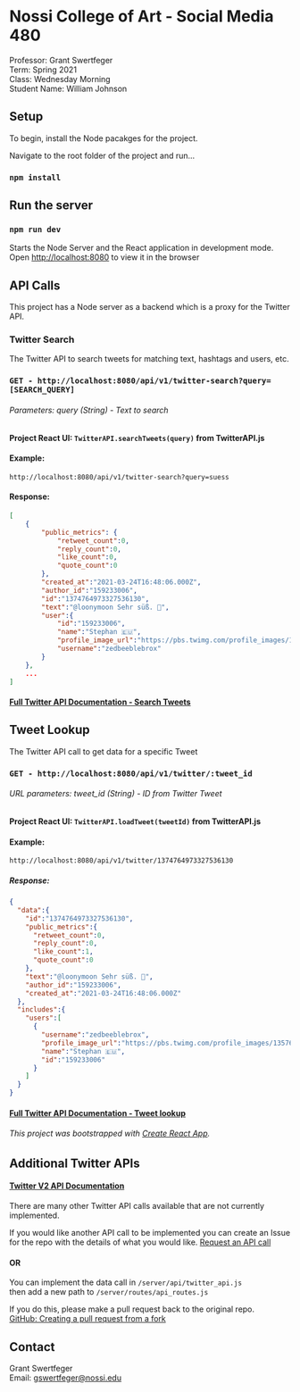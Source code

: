# Nossi College of Art - Social Media 480
Professor: Grant Swertfeger \
Term: Spring 2021 \
Class: Wednesday Morning \
Student Name: William Johnson 

## Setup
To begin, install the Node pacakges for the project.

Navigate to the root folder of the project and run...
### `npm install`

## Run the server
### `npm run dev`

Starts the Node Server and the React application in development mode.\
Open [http://localhost:8080](http://localhost:8080) to view it in the browser


## API Calls
This project has a Node server as a backend which is a proxy for the Twitter API. 

### Twitter Search
The Twitter API to search tweets for matching text, hashtags and users, etc.
### `GET - http://localhost:8080/api/v1/twitter-search?query=[SEARCH_QUERY]`
###### Parameters: query (String) - Text to search


#### Project React UI: `TwitterAPI.searchTweets(query)` from TwitterAPI.js

#### Example:
`http://localhost:8080/api/v1/twitter-search?query=suess`
#### Response:
```json
[
    {
        "public_metrics": {
            "retweet_count":0,
            "reply_count":0,
            "like_count":0,
            "quote_count":0
        },
        "created_at":"2021-03-24T16:48:06.000Z",
        "author_id":"159233006",
        "id":"1374764973327536130",
        "text":"@loonymoon Sehr süß. 🥰",
        "user":{
            "id":"159233006",
            "name":"Stephan 🇪🇺",
            "profile_image_url":"https://pbs.twimg.com/profile_images/1357615643462414336/R3oRdkRI_normal.jpg",
            "username":"zedbeeblebrox"
        }
    },
    ...
]
```

#### [Full Twitter API Documentation - Search Tweets](https://developer.twitter.com/en/docs/twitter-api/tweets/search/quick-start/recent-search)

## Tweet Lookup
The Twitter API call to get data for a specific Tweet
### `GET - http://localhost:8080/api/v1/twitter/:tweet_id`
###### URL parameters: tweet_id (String) - ID from Twitter Tweet


#### Project React UI: `TwitterAPI.loadTweet(tweetId)` from TwitterAPI.js 

#### Example:
`http://localhost:8080/api/v1/twitter/1374764973327536130`
##### Response:
```json
{
  "data":{
    "id":"1374764973327536130",
    "public_metrics":{
      "retweet_count":0,
      "reply_count":0,
      "like_count":1,
      "quote_count":0
    },
    "text":"@loonymoon Sehr süß. 🥰",
    "author_id":"159233006",
    "created_at":"2021-03-24T16:48:06.000Z"
  },
  "includes":{
    "users":[
      {
        "username":"zedbeeblebrox",
        "profile_image_url":"https://pbs.twimg.com/profile_images/1357615643462414336/R3oRdkRI_normal.jpg",
        "name":"Stephan 🇪🇺",
        "id":"159233006"
      }
    ]
  }
}
```

#### [Full Twitter API Documentation - Tweet lookup](https://developer.twitter.com/en/docs/twitter-api/tweets/lookup/api-reference)
###### This project was bootstrapped with [Create React App](https://github.com/facebook/create-react-app).

## Additional Twitter APIs
#### [Twitter V2 API Documentation](https://developer.twitter.com/en/docs/twitter-api/early-access)
There are many other Twitter API calls available that are not currently implemented.

If you would like another API call to be implemented you can create an Issue for the repo with the details of what you would like.
[Request an API call](https://github.com/swertfeger/SM480-indv-project-base/issues/new) 

#### OR

You can implement the data call in `/server/api/twitter_api.js` \
then add a new path to `/server/routes/api_routes.js`

If you do this, please make a pull request back to the original repo. \
[GitHub: Creating a pull request from a fork](https://docs.github.com/en/github/collaborating-with-issues-and-pull-requests/creating-a-pull-request-from-a-fork)

## Contact
Grant Swertfeger\
Email: [gswertfeger@nossi.edu](mailto:gswertfeger@nossi.edu)

